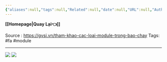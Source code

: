 ```yaml
---
{"aliases":null,"tags":null,"Related":null,"date":null,"URL":null,"Author":null,"dg-publish":true,"image":null,"permalink":"/ELV/Báo cháy -Fire alarm system/Các loại module trong báo cháy/","dgPassFrontmatter":true,"noteIcon":"2","created":"2024-01-19T10:42:15.643+07:00","updated":"2024-01-19T10:43:20.000+07:00"}
---
```


**[[Homepage\|Quay Lại👈]]**

Source : https://gvsi.vn/tham-khao-cac-loai-module-trong-bao-chay
Tags: #fa #module 

---
![](https://i.imgur.com/2E1W0Ow.png)
![](https://i.imgur.com/zRAsyi6.png)
